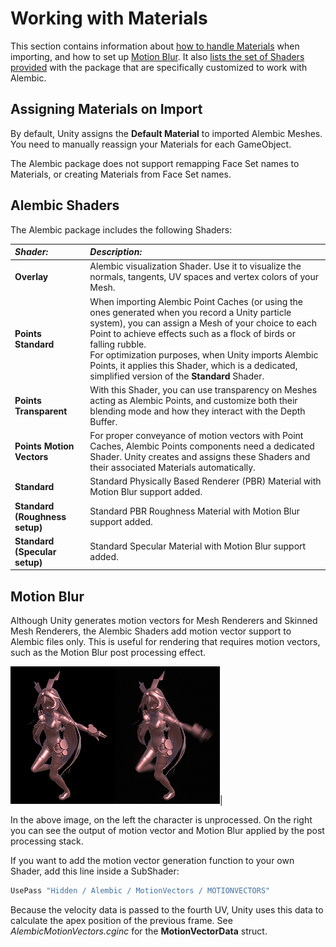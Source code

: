 # Working with Materials

This section contains information about [how to handle Materials](#materials) when importing, and how to set up [Motion Blur](#blur). It also [lists the set of Shaders provided](#shaders) with the package that are specifically customized to work with Alembic.



<a name="materials"></a>

## Assigning Materials on Import

By default, Unity assigns the **Default Material** to imported Alembic Meshes. You need to manually reassign your Materials for each GameObject.

The Alembic package does not support remapping Face Set names to Materials, or creating Materials from Face Set names.



<a name="shaders"></a>

## Alembic Shaders

The Alembic package includes the following Shaders:

| *Shader:*              | *Description:* |
|:------------------------------|:----------|
|__Overlay__                    |Alembic visualization Shader. Use it to visualize the normals, tangents, UV spaces and vertex colors of your Mesh. |
|__Points Standard__            |When importing Alembic Point Caches (or using the ones generated when you record a Unity particle system), you can assign a Mesh of your choice to each Point to achieve effects such as a flock of birds or falling rubble. <br/>For optimization purposes, when Unity imports Alembic Points, it applies this Shader, which is a dedicated, simplified version of the **Standard** Shader.|
|__Points Transparent__         |With this Shader, you can use transparency on Meshes acting as Alembic Points, and customize both their blending mode and how they interact with the Depth Buffer.|
|__Points Motion Vectors__      |For proper conveyance of motion vectors with Point Caches, Alembic Points components need a dedicated Shader. Unity creates and assigns these Shaders and their associated Materials automatically.|
|__Standard__                   |Standard Physically Based Renderer (PBR) Material with Motion Blur support added. |
|__Standard (Roughness setup)__ |Standard PBR Roughness Material with Motion Blur support added. |
|__Standard (Specular setup)__   |Standard Specular Material with Motion Blur support added. |



<a name="blur"></a>

## Motion Blur

Although Unity generates motion vectors for Mesh Renderers and Skinned Mesh Renderers, the Alembic Shaders add motion vector support to Alembic files only. This is useful for rendering that requires motion vectors, such as the Motion Blur post processing effect.

![Alembic Motion Blur](images/abc_motionblur.png)|

In the above image, on the left the character is unprocessed. On the right you can see the output of motion vector and Motion Blur applied by the post processing stack.

If you want to add the motion vector generation function to your own Shader, add this line inside a SubShader:

```c++
UsePass "Hidden / Alembic / MotionVectors / MOTIONVECTORS"
```

Because the velocity data is passed to the fourth UV, Unity uses this data to calculate the apex position of the previous frame. See *AlembicMotionVectors.cginc* for the **MotionVectorData** struct.
